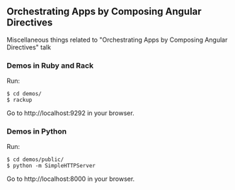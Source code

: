 ## Orchestrating Apps by Composing Angular Directives

Miscellaneous things related to "Orchestrating Apps by Composing Angular
Directives" talk

### Demos in Ruby and Rack

Run:

    $ cd demos/
    $ rackup

Go to http://localhost:9292 in your browser.

### Demos in Python

Run:

    $ cd demos/public/
    $ python -m SimpleHTTPServer

Go to http://localhost:8000 in your browser.
